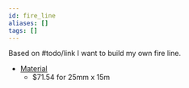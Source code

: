 ```yaml
---
id: fire_line
aliases: []
tags: []
---
```



Based on #todo/link I want to build my own fire line.

- [Material](https://www.aliexpress.us/item/3256805175080079.html?spm=a2g0o.productlist.main.11.43b6665a60DYzw&algo_pvid=8df00d42-dd2c-40d2-9d92-681526adf912)
    - $71.54 for 25mm x 15m
